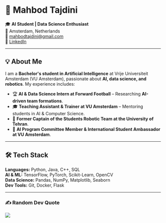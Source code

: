 # 🚀 Mahbod Tajdini

🎓 **AI Student | Data Science Enthusiast**  
📍 Amsterdam, Netherlands  
📧 mahbodtajdini@gmail.com  
🔗 [LinkedIn](https://www.linkedin.com/in/mahbodtajdini/)  

---

## 💡 About Me
I am a **Bachelor's student in Artificial Intelligence** at Vrije Universiteit Amsterdam (VU Amsterdam), passionate about **AI, data science, and robotics**. My experience includes:  

- 🏆 **AI & Data Science Intern at Forward Football** – Researching **AI-driven team formations**.  
- 🎓 **Teaching Assistant & Trainer at VU Amsterdam** – Mentoring students in AI & Computer Science.  
- 🤖 **Former Captain of the Students Robotic Team at the University of Tehran**.  
- 📢 **AI Program Committee Member & International Student Ambassador at VU Amsterdam**.  

---

## 🛠 Tech Stack
**Languages:** Python, Java, C++, SQL  
**AI & ML:** TensorFlow, PyTorch, Scikit-Learn, OpenCV  
**Data Science:** Pandas, NumPy, Matplotlib, Seaborn  
**Dev Tools:** Git, Docker, Flask  


---

### ✍️ Random Dev Quote  
![](https://quotes-github-readme.vercel.app/api?type=horizontal&theme=radical)

